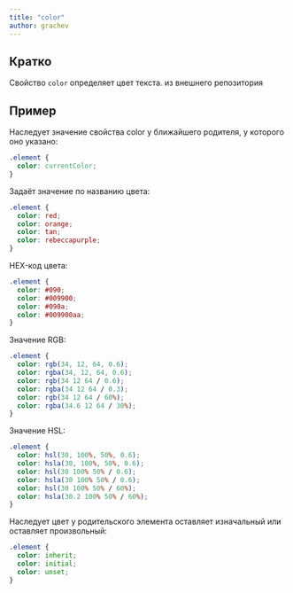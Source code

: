 ```yaml
---
title: "color"
author: grachev
---
```


## Кратко

Свойство `color` определяет цвет текста. из внешнего репозитория

## Пример

Наследует значение свойства color у ближайшего родителя, у которого оно указано:

```css
.element {
  color: currentColor;
}
```

Задаёт значение по названию цвета:

```css
.element {
  color: red;
  color: orange;
  color: tan;
  color: rebeccapurple;
}
```

HEX-код цвета:

```css
.element {
  color: #090;
  color: #009900;
  color: #090a;
  color: #009900aa;
}
```

Значение RGB:

```css
.element {
  color: rgb(34, 12, 64, 0.6);
  color: rgba(34, 12, 64, 0.6);
  color: rgb(34 12 64 / 0.6);
  color: rgba(34 12 64 / 0.3);
  color: rgb(34 12 64 / 60%);
  color: rgba(34.6 12 64 / 30%);
}
```

Значение HSL:

```css
.element {
  color: hsl(30, 100%, 50%, 0.6);
  color: hsla(30, 100%, 50%, 0.6);
  color: hsl(30 100% 50% / 0.6);
  color: hsla(30 100% 50% / 0.6);
  color: hsl(30 100% 50% / 60%);
  color: hsla(30.2 100% 50% / 60%);
}
```

Наследует цвет у родительского элемента оставляет изначальный или оставляет произвольный:

```css
.element {
  color: inherit;
  color: initial;
  color: unset;
}
```
